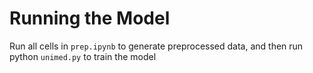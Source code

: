 # Running the Model

Run all cells in `prep.ipynb` to generate preprocessed data, and then run python `unimed.py` to train the model